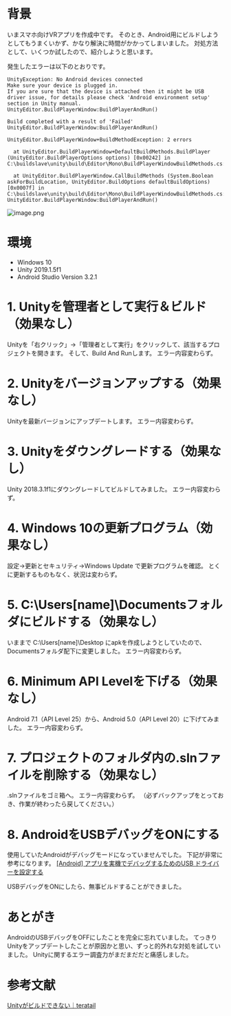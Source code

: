# 背景

いまスマホ向けVRアプリを作成中です。
そのとき、Android用にビルドしようとしてもうまくいかず、かなり解決に時間がかかってしまいました。
対処方法として、いくつか試したので、紹介しようと思います。

発生したエラーは以下のとおりです。

```
UnityException: No Android devices connected
Make sure your device is plugged in.
If you are sure that the device is attached then it might be USB driver issue, for details please check 'Android environment setup' section in Unity manual.
UnityEditor.BuildPlayerWindow:BuildPlayerAndRun()
```

```
Build completed with a result of 'Failed'
UnityEditor.BuildPlayerWindow:BuildPlayerAndRun()
```

```
UnityEditor.BuildPlayerWindow+BuildMethodException: 2 errors

  at UnityEditor.BuildPlayerWindow+DefaultBuildMethods.BuildPlayer (UnityEditor.BuildPlayerOptions options) [0x00242] in C:\buildslave\unity\build\Editor\Mono\BuildPlayerWindowBuildMethods.cs:194 

  at UnityEditor.BuildPlayerWindow.CallBuildMethods (System.Boolean askForBuildLocation, UnityEditor.BuildOptions defaultBuildOptions) [0x0007f] in C:\buildslave\unity\build\Editor\Mono\BuildPlayerWindowBuildMethods.cs:97 
UnityEditor.BuildPlayerWindow:BuildPlayerAndRun()
```

![image.png](https://qiita-image-store.s3.ap-northeast-1.amazonaws.com/0/233011/1211fa5a-8ff4-e41a-6536-acf509dd045b.png)


# 環境

- Windows 10
- Unity 2019.1.5f1
- Android Studio Version 3.2.1

# 1. Unityを管理者として実行＆ビルド（効果なし）

Unityを「右クリック」→「管理者として実行」をクリックして、該当するプロジェクトを開きます。
そして、Build And Runします。
エラー内容変わらず。

# 2. Unityをバージョンアップする（効果なし）

Unityを最新バージョンにアップデートします。
エラー内容変わらず。

# 3. Unityをダウングレードする（効果なし）

Unity 2018.3.1f1にダウングレードしてビルドしてみました。
エラー内容変わらず。

# 4. Windows 10の更新プログラム（効果なし）

設定→更新とセキュリティ→Windows Update で更新プログラムを確認。
とくに更新するものもなく、状況は変わらず。

# 5. C:\Users\[name]\Documentsフォルダにビルドする（効果なし）

いままで C:\Users\[name]\Desktop にapkを作成しようとしていたので、Documentsフォルダ配下に変更しました。
エラー内容変わらず。

# 6. Minimum API Levelを下げる（効果なし）

Android 7.1（API Level 25）から、Android 5.0（API Level 20）に下げてみました。
エラー内容変わらず。

# 7. プロジェクトのフォルダ内の.slnファイルを削除する（効果なし）

.slnファイルをゴミ箱へ。
エラー内容変わらず。
（必ずバックアップをとっておき、作業が終わったら戻してください。）

# 8. AndroidをUSBデバッグをONにする

使用していたAndroidがデバッグモードになっていませんでした。
下記が非常に参考になります。
[[Android]  アプリを実機でデバッグするためのUSB ドライバーを設定する](https://akira-watson.com/android/nexus7-usb-driver.html)

USBデバッグをONにしたら、無事ビルドすることができました。

# あとがき

AndroidのUSBデバッグをOFFにしたことを完全に忘れていました。
てっきりUnityをアップデートしたことが原因かと思い、ずっと的外れな対処を試していました。
Unityに関するエラー調査力がまだまだだと痛感しました。

# 参考文献

[Unityがビルドできない｜teratail](https://teratail.com/questions/139998)














